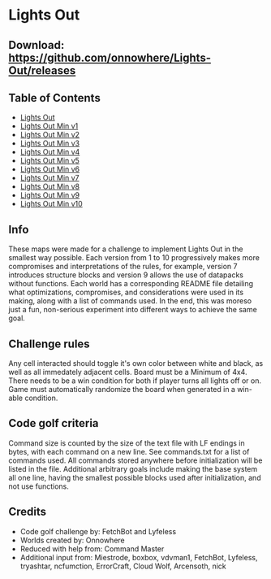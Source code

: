 # Lights Out

## Download: https://github.com/onnowhere/Lights-Out/releases

## Table of Contents
- [Lights Out](Lights%20Out/README.md)
- [Lights Out Min v1](Lights%20Out%20Min%20v1/README.md)
- [Lights Out Min v2](Lights%20Out%20Min%20v2/README.md)
- [Lights Out Min v3](Lights%20Out%20Min%20v3/README.md)
- [Lights Out Min v4](Lights%20Out%20Min%20v4/README.md)
- [Lights Out Min v5](Lights%20Out%20Min%20v5/README.md)
- [Lights Out Min v6](Lights%20Out%20Min%20v6/README.md)
- [Lights Out Min v7](Lights%20Out%20Min%20v7/README.md)
- [Lights Out Min v8](Lights%20Out%20Min%20v8/README.md)
- [Lights Out Min v9](Lights%20Out%20Min%20v9/README.md)
- [Lights Out Min v10](Lights%20Out%20Min%20v10/README.md)


## Info

These maps were made for a challenge to implement Lights Out in the smallest way possible. Each version from 1 to 10 progressively makes more compromises and interpretations of the rules, for example, version 7 introduces structure blocks and version 9 allows the use of datapacks without functions. Each world has a corresponding README file detailing what optimizations, compromises, and considerations were used in its making, along with a list of commands used. In the end, this was moreso just a fun, non-serious experiment into different ways to achieve the same goal.


## Challenge rules

Any cell interacted should toggle it's own color between white and black, as well as all immedately adjacent cells. Board must be a Minimum of 4x4. There needs to be a win condition for both if player turns all lights off or on. Game must automatically randomize the board when generated in a win-able condition.


## Code golf criteria

Command size is counted by the size of the text file with LF endings in bytes,
with each command on a new line. See commands.txt for a list of commands used.
All commands stored anywhere before initialization will be listed in the file.
Additional arbitrary goals include making the base system all one line, having
the smallest possible blocks used after initialization, and not use functions.


## Credits

- Code golf challenge by: FetchBot and Lyfeless
- Worlds created by: Onnowhere
- Reduced with help from: Command Master
- Additional input from: Miestrode, boxbox, vdvman1, FetchBot, Lyfeless, tryashtar, ncfumction, ErrorCraft, Cloud Wolf, Arcensoth, nick